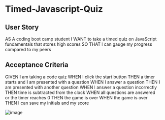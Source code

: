 # Timed-Javascript-Quiz

## User Story
 AS A coding boot camp student
I WANT to take a timed quiz on JavaScript fundamentals that stores high scores
SO THAT I can gauge my progress compared to my peers

## Acceptance Criteria
GIVEN I am taking a code quiz
WHEN I click the start button
THEN a timer starts and I am presented with a question
WHEN I answer a question
THEN I am presented with another question
WHEN I answer a question incorrectly
THEN time is subtracted from the clock
WHEN all questions are answered or the timer reaches 0
THEN the game is over
WHEN the game is over
THEN I can save my initials and my score

![image](https://github.com/atan39/Timed-Javascript-Quiz/assets/126987766/ce29f06f-71fc-4e71-b5c6-2f0da91f2442)